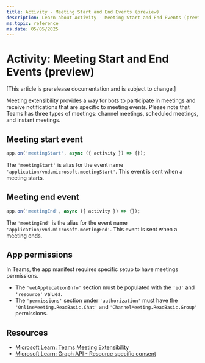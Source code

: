 ```yaml
---
title: Activity - Meeting Start and End Events (preview)
description: Learn about Activity - Meeting Start and End Events (preview)
ms.topic: reference
ms.date: 05/05/2025
---
```


# Activity: Meeting Start and End Events (preview)

[This article is prerelease documentation and is subject to change.]

Meeting extensibility provides a way for bots to participate in meetings and receive notifications that are specific to meeting events. Please note that Teams has three types of meetings: channel meetings, scheduled meetings, and instant meetings.

## Meeting start event

<!-- langtabs-start -->
```typescript
app.on('meetingStart', async ({ activity }) => {});
```
<!-- langtabs-end -->

The `'meetingStart'` is alias for the event name `'application/vnd.microsoft.meetingStart'`. This event is sent when a meeting starts.

## Meeting end event

<!-- langtabs-start -->
```typescript
app.on('meetingEnd', async ({ activity }) => {});
```
<!-- langtabs-end -->

The `'meetingEnd'` is the alias for the event name `'application/vnd.microsoft.meetingEnd'`. This event is sent when a meeting ends.

## App permissions

In Teams, the app manifest requires specific setup to have meetings permissions.

- The `'webApplicationInfo'` section must be populated with the `'id'` and `'resource'` values.
- The `'permissions'` section under `'authorization'` must have the `'OnlineMeeting.ReadBasic.Chat'` and `'ChannelMeeting.ReadBasic.Group'` permissions.

## Resources

- [Microsoft Learn: Teams Meeting Extensibility](/microsoftteams/platform/apps-in-teams-meetings/meeting-apps-apis#example-of-getting-meeting-start-or-end-events)
- [Microsoft Learn: Graph API - Resource specific consent](/microsoftteams/platform/graph-api/rsc/resource-specific-consent)